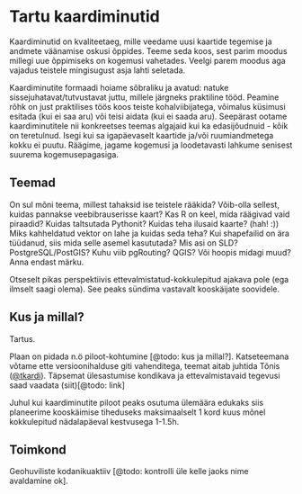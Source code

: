 # Tartu kaardiminutid
Kaardiminutid on kvaliteetaeg, mille veedame uusi kaartide tegemise
ja andmete väänamise oskusi õppides. Teeme seda koos, sest parim 
moodus millegi uue õppimiseks on kogemusi vahetades. Veelgi parem 
moodus aga vajadus teistele mingisugust asja lahti seletada.

Kaardiminutite formaadi hoiame sõbraliku ja avatud: natuke 
sissejuhatavat/tutvustavat juttu, millele järgneks praktiline tööd. 
Peamine rõhk on just praktilises töös koos teiste kohalviibijatega, 
võimalus küsimusi esitada (kui ei saa aru) või teisi aidata (kui ei 
saada aru). Seepärast ootame kaardiminutitele nii konkreetses teemas 
algajaid kui ka edasijõudnuid - kõik on teretulnud. Isegi kui sa 
igapäevaselt kaartide ja/või ruumiandmetega kokku ei puutu. Räägime,
jagame kogemusi ja loodetavasti lahkume senisest suurema 
kogemusepagasiga.

## Teemad
On sul mõni teema, millest tahaksid ise teistele rääkida? Võib-olla 
sellest, kuidas pannakse veebibrauserisse kaart? Kas R on keel,
mida räägivad vaid piraadid? Kuidas taltsutada Pythonit? 
Kuidas teha ilusaid kaarte? (hah! :)) Miks kahheldatud vektor on 
lahe ja kuidas seda teha? Kui shapefailid on ära tüüdanud, siis 
mida selle asemel kasututada? Mis asi on SLD? PostgreSQL/PostGIS? 
Kuhu viib pgRouting? QGIS? Või hoopis midagi muud? Anna endast märku.

Otseselt pikas perspektiivis ettevalmistatud-kokkulepitud ajakava 
pole (ega ilmselt saagi olema). See peaks sündima vastavalt 
kooskäijate soovidele.

## Kus ja millal?
Tartus. 

Plaan on pidada n.ö piloot-kohtumine [@todo: kus ja millal?]. 
Katseteemana võtame ette versioonihalduse giti vahenditega, teemat
aitab juhtida Tõnis ([@tkardi](https://github.com/tkardi)). Täpsemat
ülesastumise kondikava ja ettevalmistavaid tegevusi saad vaadata 
(siit)[@todo: link]

Juhul kui kaardiminutite piloot peaks osutuma ülemäära edukaks siis 
planeerime kooskäimise tiheduseks maksimaalselt 1 kord kuus mõnel 
kokkulepitud nädalapäeval kestvusega 1-1.5h.

## Toimkond
Geohuviliste kodanikuaktiiv [@todo: kontrolli üle kelle jaoks nime avaldamine ok].
